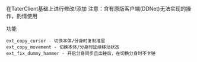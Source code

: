 在TaterClient基础上进行修改/添加
注意：含有原版客户端(DDNet)无法实现的操作，酌情使用

功能
```
ext_copy_cursor - 切换本体/分身时复制准星
ext_copy_movement - 切换本体/分身时延续移动状态
ext_fix_dummy_hammer - 开启分身同步且出锤后，在切换分身时不卡锤
```
